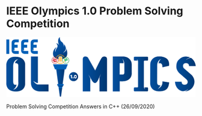 # IEEE Olympics 1.0 Problem Solving Competition

![IEEE Olympics](https://github.com/ieeemansb/ieee-olympics-1.0-PS/blob/master/logo.png?raw=true)

Problem Solving Competition Answers in C++ (26/09/2020)
